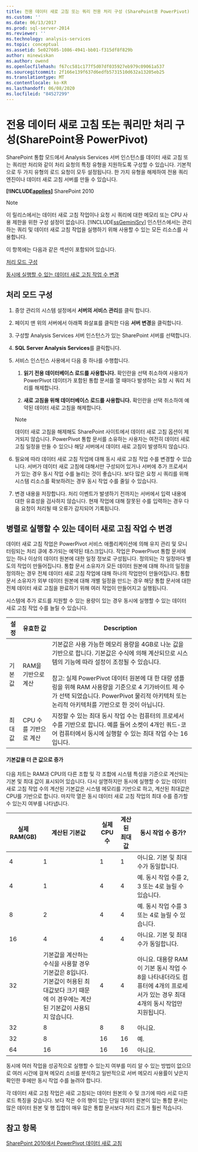 ```yaml
---
title: 전용 데이터 새로 고침 또는 쿼리 전용 처리 구성 (SharePoint용 PowerPivot) | Microsoft Docs
ms.custom: ''
ms.date: 06/13/2017
ms.prod: sql-server-2014
ms.reviewer: ''
ms.technology: analysis-services
ms.topic: conceptual
ms.assetid: 5e027605-1086-4941-bb01-f315df8f829b
author: minewiskan
ms.author: owend
ms.openlocfilehash: f67cc581c177f5d07df035927eb979c09061a537
ms.sourcegitcommit: 2f166e139f637d6edfb5731510d632a13205eb25
ms.translationtype: MT
ms.contentlocale: ko-KR
ms.lasthandoff: 06/08/2020
ms.locfileid: "84527299"
---
```

# <a name="configure-dedicated-data-refresh-or-query-only-processing-powerpivot-for-sharepoint"></a>전용 데이터 새로 고침 또는 쿼리만 처리 구성(SharePoint용 PowerPivot)
  SharePoint 통합 모드에서 Analysis Services 서버 인스턴스를 데이터 새로 고침 또는 쿼리만 처리와 같이 처리 요청의 특정 유형을 지원하도록 구성할 수 있습니다. 기본적으로 두 가지 유형의 로드 요청이 모두 설정됩니다. 한 가지 유형을 해제하여 전용 쿼리 엔진이나 데이터 새로 고침 서버를 만들 수 있습니다.  
  
 **[!INCLUDE[applies](../includes/applies-md.md)]** SharePoint 2010  
  
> [!NOTE]  
>  이 릴리스에서는 데이터 새로 고침 작업이나 요청 시 쿼리에 대한 메모리 또는 CPU 사용 제한을 위한 구성 설정이 없습니다. [!INCLUDE[ssGeminiSrv](../includes/ssgeminisrv-md.md)] 인스턴스에서는 관리하는 쿼리 및 데이터 새로 고침 작업을 실행하기 위해 사용할 수 있는 모든 리소스를 사용합니다.  
  
 이 항목에는 다음과 같은 섹션이 포함되어 있습니다.  
  
 [처리 모드 구성](#config)  
  
 [동시에 실행할 수 있는 데이터 새로 고침 작업 수 변경](#change)  
  
##  <a name="configure-a-processing-mode"></a><a name="config"></a>처리 모드 구성  
  
1.  중앙 관리의 시스템 설정에서 **서버의 서비스 관리**를 클릭 합니다.  
  
2.  페이지 맨 위의 서버에서 아래쪽 화살표를 클릭한 다음 **서버 변경**을 클릭합니다.  
  
3.  구성할 Analysis Services 서버 인스턴스가 있는 SharePoint 서버를 선택합니다.  
  
4.  **SQL Server Analysis Services**를 클릭합니다.  
  
5.  서비스 인스턴스 사용에서 다음 중 하나를 수행합니다.  
  
    1.  **읽기 전용 데이터베이스 로드를 사용합니다.** 확인란을 선택 취소하여 사용자가 PowerPivot 데이터가 포함된 통합 문서를 열 때마다 발생하는 요청 시 쿼리 처리를 해제합니다.  
  
    2.  **새로 고침을 위해 데이터베이스 로드를 사용합니다.** 확인란을 선택 취소하여 예약된 데이터 새로 고침을 해제합니다.  
  
    > [!NOTE]  
    >  데이터 새로 고침을 해제해도 SharePoint 사이트에서 데이터 새로 고침 옵션이 제거되지 않습니다. PowerPivot 통합 문서를 소유하는 사용자는 여전히 데이터 새로 고침 일정을 만들 수 있으나 해당 서버에서 데이터 새로 고침이 발생하지 않습니다.  
  
6.  필요에 따라 데이터 새로 고침 작업에 대해 동시 새로 고침 작업 수를 변경할 수 있습니다. 서버가 데이터 새로 고침에 대해서만 구성되어 있거나 서버에 추가 프로세서가 있는 경우 동시 작업 수를 늘리는 것이 좋습니다. 보다 많은 요청 시 쿼리를 위해 시스템 리소스를 확보하려는 경우 동시 작업 수를 줄일 수 있습니다.  
  
7.  변경 내용을 저장합니다. 처리 이벤트가 발생하기 전까지는 서버에서 입력 내용에 대한 유효성을 검사하지 않습니다. 현재 작업에 대해 잘못된 수를 입력하는 경우 다음 요청이 처리될 때 오류가 감지되어 기록됩니다.  
  
##  <a name="change-the-number-of-data-refresh-jobs-that-can-run-in-parallel"></a><a name="change"></a>병렬로 실행할 수 있는 데이터 새로 고침 작업 수 변경  
 데이터 새로 고침 작업은 PowerPivot 서비스 애플리케이션에 의해 유지 관리 및 모니터링되는 처리 큐에 추가되는 예약된 태스크입니다. 작업은 PowerPivot 통합 문서에 있는 하나 이상의 데이터 원본에 대한 일정 정보로 구성됩니다. 정의되는 각 일정마다 별도의 작업이 만들어집니다. 통합 문서 소유자가 모든 데이터 원본에 대해 하나의 일정을 정의하는 경우 전체 데이터 새로 고침 작업에 대해 하나의 작업만이 만들어집니다. 통합 문서 소유자가 외부 데이터 원본에 대해 개별 일정을 만드는 경우 해당 통합 문서에 대한 전체 데이터 새로 고침을 완료하기 위해 여러 작업이 만들어지고 실행됩니다.  
  
 시스템에 추가 로드를 지원할 수 있는 용량이 있는 경우 동시에 실행할 수 있는 데이터 새로 고침 작업 수를 늘릴 수 있습니다.  
  
|설정|유효한 값|Description|  
|-------------|------------------|-----------------|  
|기본값|RAM을 기반으로 계산|기본값은 사용 가능한 메모리 용량을 4GB로 나눈 값을 기반으로 합니다. 기본값은 수식에 의해 계산되므로 시스템의 기능에 따라 설정이 조정될 수 있습니다.<br /><br /> 참고: 실제 PowerPivot 데이터 원본에 대 한 대량 샘플링을 위해 RAM 사용량을 기준으로 4 기가바이트 제 수가 선택 되었습니다. PowerPivot 물리적 아키텍처 또는 논리적 아키텍처를 기반으로 한 것이 아닙니다.|  
|최대값|CPU 수를 기반으로 계산|지정할 수 있는 최대 동시 작업 수는 컴퓨터의 프로세서 수를 기반으로 합니다. 예를 들어 소켓이 4개인 쿼드-코어 컴퓨터에서 동시에 실행할 수 있는 최대 작업 수는 16입니다.|  
  
#### <a name="increasing-the-default-value-to-a-higher-value"></a>기본값을 더 큰 값으로 증가  
 다음 차트는 RAM과 CPU의 다른 조합 및 각 조합에 시스템 특성을 기준으로 계산되는 기본 및 최대 값이 표시되어 있습니다. 다시 설명하지만 동시에 실행할 수 있는 데이터 새로 고침 작업 수의 계산된 기본값은 시스템 메모리를 기반으로 하고, 계산된 최대값은 CPU를 기반으로 합니다. 마지막 열은 동시 데이터 새로 고침 작업의 최대 수를 증가할 수 있는지 여부를 나타냅니다.  
  
|실제 RAM(GB)|계산된 기본값|실제 CPU 수|계산된 최대값|동시 작업 수 증가?|  
|---------------------------------|------------------------------|------------------------|------------------------------|-------------------------------|  
|4|1|1|1|아니요. 기본 및 최대 수가 동일합니다.|  
|4|1|4|4|예. 동시 작업 수를 2, 3 또는 4로 늘릴 수 있습니다.|  
|8|2|4|4|예. 동시 작업 수를 3 또는 4로 늘릴 수 있습니다.|  
|16|4|4|4|아니요. 기본 및 최대 수가 동일합니다.|  
|32|기본값을 계산하는 수식을 사용할 경우 기본값은 8입니다. 기본값이 허용된 최대값보다 크기 때문에 이 경우에는 계산된 기본값이 사용되지 않습니다.|4|4|아니요. 대용량 RAM이 기본 동시 작업 수 8을 나타내더라도 컴퓨터에 4개의 프로세서가 있는 경우 최대 4개의 동시 작업만 지원됩니다.|  
|32|8|8|8|아니요.|  
|32|8|16|16|예.|  
|64|16|16|16|아니요.|  
  
 동시에 여러 작업을 성공적으로 실행할 수 있는지 여부를 미리 알 수 있는 방법이 없으므로 여러 시간에 걸쳐 메모리 소비를 분석하고 일반적으로 서버 메모리 사용률이 낮은지 확인한 후에만 동시 작업 수를 늘려야 합니다.  
  
 각 데이터 새로 고침 작업은 새로 고침되는 데이터 원본의 수 및 크기에 따라 서로 다른 로드 특징을 갖습니다. 보다 작은 수의 행이 있는 단일 데이터 원본이 있는 통합 문서는 많은 데이터 원본 및 행 집합이 매우 많은 통합 문서보다 처리 로드가 훨씬 적습니다.  
  
## <a name="see-also"></a>참고 항목  
 [SharePoint 2010에서 PowerPivot 데이터 새로 고침](powerpivot-data-refresh-with-sharepoint-2010.md)  
  
  
